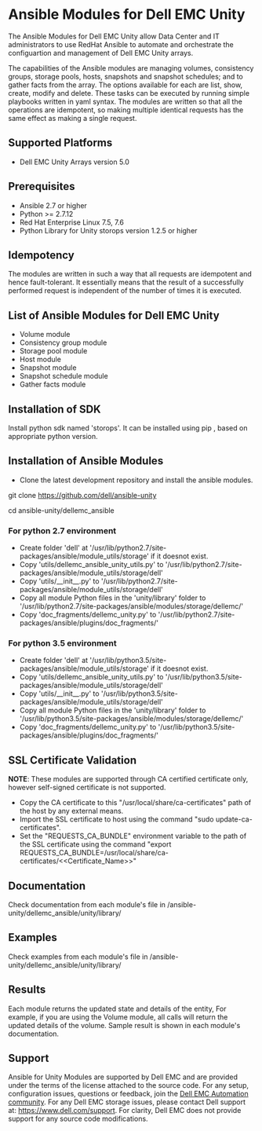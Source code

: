 # Ansible Modules for Dell EMC Unity

The Ansible Modules for Dell EMC Unity allow Data Center and IT administrators to use RedHat Ansible to automate and orchestrate the configuartion and management of Dell EMC Unity arrays.

The capabilities of the Ansible modules are managing volumes, consistency groups, storage pools, hosts, snapshots and snapshot schedules; and to gather facts from the array. The options available for each are list, show, create, modify and delete. These tasks can be executed by running simple playbooks written in yaml syntax. The modules are written so that all the operations are idempotent, so making multiple identical requests has the same effect as making a single request.

## Supported Platforms
  * Dell EMC Unity Arrays version 5.0

## Prerequisites
  * Ansible 2.7 or higher
  * Python >= 2.7.12
  * Red Hat Enterprise Linux 7.5, 7.6
  * Python Library for Unity storops version 1.2.5 or higher

## Idempotency
The modules are written in such a way that all requests are idempotent and hence fault-tolerant. It essentially means that the result of a successfully performed request is independent of the number of times it is executed.

## List of Ansible Modules for Dell EMC Unity
  * Volume module
  * Consistency group module
  * Storage pool module
  * Host module
  * Snapshot module
  * Snapshot schedule module
  * Gather facts module

## Installation of SDK
Install python sdk named 'storops'. It can be installed using pip , based on appropriate python version.

## Installation of Ansible Modules 

  * Clone the latest development repository and install the ansible modules.

  git clone https://github.com/dell/ansible-unity
  
  cd ansible-unity/dellemc_ansible

### For python 2.7 environment
  * Create folder 'dell' at '/usr/lib/python2.7/site-packages/ansible/module_utils/storage' if it doesnot exist.
  * Copy 'utils/dellemc_ansible_unity_utils.py' to  '/usr/lib/python2.7/site-packages/ansible/module_utils/storage/dell'
  * Copy 'utils/\_\_init\_\_.py' to  '/usr/lib/python2.7/site-packages/ansible/module_utils/storage/dell'
  * Copy all module Python files in the 'unity/library' folder to  '/usr/lib/python2.7/site-packages/ansible/modules/storage/dellemc/'
  * Copy 'doc_fragments/dellemc_unity.py' to '/usr/lib/python2.7/site-packages/ansible/plugins/doc_fragments/'
### For python 3.5 environment
  * Create folder 'dell' at '/usr/lib/python3.5/site-packages/ansible/module_utils/storage' if it doesnot exist.
  * Copy 'utils/dellemc_ansible_unity_utils.py' to  '/usr/lib/python3.5/site-packages/ansible/module_utils/storage/dell'
  * Copy 'utils/\_\_init\_\_.py' to  '/usr/lib/python3.5/site-packages/ansible/module_utils/storage/dell'
  * Copy all module Python files in the 'unity/library' folder to  '/usr/lib/python3.5/site-packages/ansible/modules/storage/dellemc/'
  * Copy 'doc_fragments/dellemc_unity.py' to '/usr/lib/python3.5/site-packages/ansible/plugins/doc_fragments/'


## SSL Certificate Validation

**NOTE**: These modules are supported through CA certified certificate only, however self-signed certificate is not supported.

  * Copy the CA certificate to this "/usr/local/share/ca-certificates" path of the host by any external means.
  * Import the SSL certificate to host using the command "sudo update-ca-certificates".
  * Set the "REQUESTS_CA_BUNDLE" environment variable to the path of the SSL certificate using the command "export REQUESTS_CA_BUNDLE=/usr/local/share/ca-certificates/<<Certificate_Name>>"

## Documentation
Check documentation from each module's file in /ansible-unity/dellemc_ansible/unity/library/

## Examples
Check examples from each module's file in /ansible-unity/dellemc_ansible/unity/library/

## Results
Each module returns the updated state and details of the entity, For example, if you are using the Volume module, all calls will return the updated details of the volume. Sample result is shown in each module's documentation.

## Support
Ansible for Unity Modules are supported by Dell EMC and are provided under the terms of the license attached to the source code.
For any setup, configuration issues, questions or feedback, join the [Dell EMC Automation community](https://www.dell.com/community/Automation/bd-p/Automation).
For any Dell EMC storage issues, please contact Dell support at: https://www.dell.com/support.
For clarity, Dell EMC does not provide support for any source code modifications.

